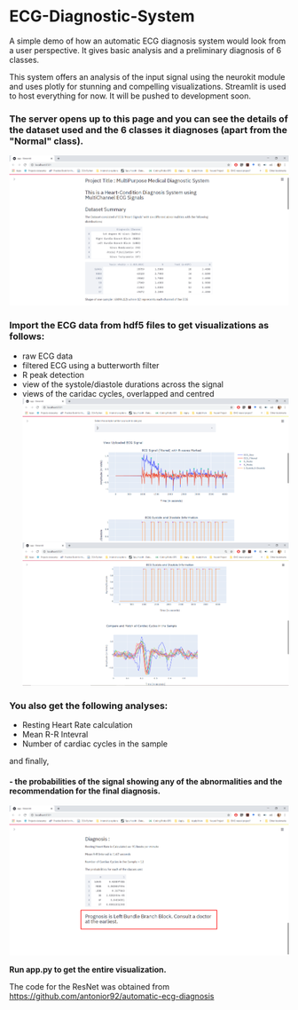 # ECG-Diagnostic-System
A simple demo of how an automatic ECG diagnosis system would look from a user perspective. It gives basic analysis and a preliminary diagnosis of 6 classes.

This system offers an analysis of the input signal using the neurokit module and uses plotly for stunning and compelling visualizations.
Streamlit is used to host everything for now. It will be pushed to development soon.

### The server opens up to this page and you can see the details of the dataset used and the 6 classes it diagnoses (apart from the "Normal" class).
![](img/1.png)

### Import the ECG data from hdf5 files to get visualizations as follows:
- raw ECG data
- filtered ECG using a butterworth filter
- R peak detection
- view of the systole/diastole durations across the signal
- views of the caridac cycles, overlapped and centred
![](img/2.png)
![](img/3.png)

### You also get the following analyses:
- Resting Heart Rate calculation
- Mean R-R Intevral
- Number of cardiac cycles in the sample

and finally, 
#### - the probabilities of the signal showing any of the abnormalities and the recommendation for the final diagnosis.
![](img/4.png)


<b> Run app.py to get the entire visualization. </b>

The code for the ResNet was obtained from https://github.com/antonior92/automatic-ecg-diagnosis

